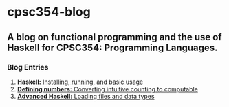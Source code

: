 # cpsc354-blog
## A blog on functional programming and the use of Haskell for CPSC354: Programming Languages.


### Blog Entries
1. [**Haskell:** Installing, running, and basic usage](https://github.com/lblack1/cpsc354-blog/week-1)
2. [**Defining numbers:** Converting intuitive counting to computable ](https://github.com/lblack1/cpsc354-blog/week-2)
3. [**Advanced Haskell:** Loading files and data types](https://github.com/lblack1/cpsc354-blog/week-3)
